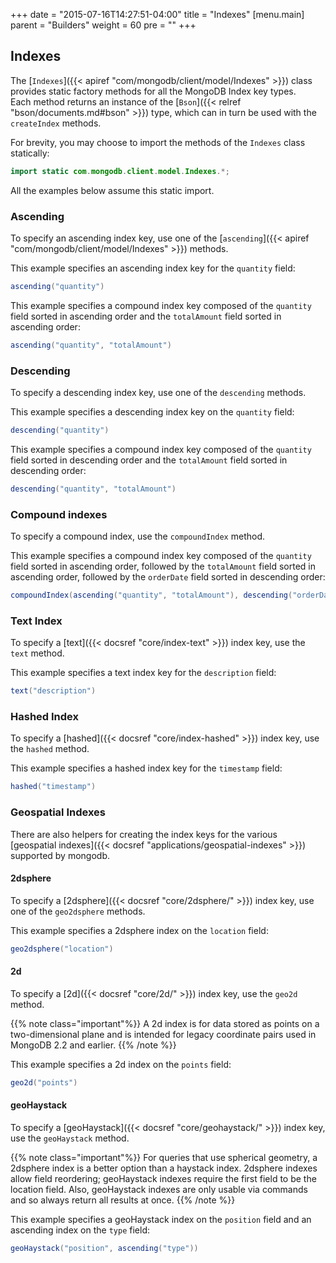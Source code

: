 +++
date = "2015-07-16T14:27:51-04:00"
title = "Indexes"
[menu.main]
  parent = "Builders"
  weight = 60
  pre = "<i class='fa'></i>"
+++

## Indexes

The [`Indexes`]({{< apiref "com/mongodb/client/model/Indexes" >}}) class provides static factory methods for all the MongoDB Index key types.  
Each method returns an instance of the [`Bson`]({{< relref "bson/documents.md#bson" >}}) type, which can in turn be used with the `createIndex`
methods.

For brevity, you may choose to import the methods of the `Indexes` class statically:

```java
import static com.mongodb.client.model.Indexes.*;
```

All the examples below assume this static import.

### Ascending

To specify an ascending index key, use one of the [`ascending`]({{< apiref "com/mongodb/client/model/Indexes" >}}) methods.

This example specifies an ascending index key for the `quantity` field:

```java
ascending("quantity")
```

This example specifies a compound index key composed of the `quantity` field sorted in ascending order and the `totalAmount` field
sorted in ascending order:

```java
ascending("quantity", "totalAmount")
```

### Descending

To specify a descending index key, use one of the `descending` methods.

This example specifies a descending index key on the `quantity` field:

```java
descending("quantity")
```

This example specifies a compound index key composed of the `quantity` field sorted in descending order and the `totalAmount` field
sorted in descending order:


```java
descending("quantity", "totalAmount")
```

### Compound indexes

To specify a compound index, use the `compoundIndex` method.

This example specifies a compound index key composed of the `quantity` field sorted in ascending order, followed by the `totalAmount` field
sorted in ascending order, followed by the `orderDate` field sorted in descending order:

```java
compoundIndex(ascending("quantity", "totalAmount"), descending("orderDate"))
```

### Text Index

To specify a [text]({{< docsref "core/index-text" >}}) index key, use the `text` method.

This example specifies a text index key for the `description` field:

```java
text("description")
```

### Hashed Index

To specify a [hashed]({{< docsref "core/index-hashed" >}}) index key, use the `hashed` method.

This example specifies a hashed index key for the `timestamp` field:

```java
hashed("timestamp")
```

### Geospatial Indexes

There are also helpers for creating the index keys for the various [geospatial indexes]({{< docsref "applications/geospatial-indexes" >}})
supported by mongodb.

#### 2dsphere

To specify a [2dsphere]({{< docsref "core/2dsphere/" >}}) index key, use one of the `geo2dsphere` methods.


This example specifies a 2dsphere index on the `location` field:

```java
geo2dsphere("location")
```

#### 2d

To specify a [2d]({{< docsref "core/2d/" >}}) index key, use the `geo2d` method.

{{% note class="important"%}}
A 2d index is for data stored as points on a two-dimensional plane and is intended for legacy coordinate pairs used in MongoDB 2.2 and earlier.
{{% /note %}}

This example specifies a 2d index on the `points` field:

```java
geo2d("points")
```


#### geoHaystack

To specify a [geoHaystack]({{< docsref "core/geohaystack/" >}}) index key, use the `geoHaystack` method.

{{% note class="important"%}}
For queries that use spherical geometry, a 2dsphere index is a better option than a haystack index. 2dsphere indexes allow field reordering;
geoHaystack indexes require the first field to be the location field. Also, geoHaystack indexes are only usable via commands and so always
return all results at once.
{{% /note %}}

This example specifies a geoHaystack index on the `position` field and an ascending index on the `type` field:

```java
geoHaystack("position", ascending("type"))
```
